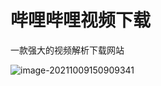# 哔哩哔哩视频下载

一款强大的视频解析下载网站



![image-20211009150909341](https://i.loli.net/2021/10/09/pvRFBX4t7WSkM5c.png)